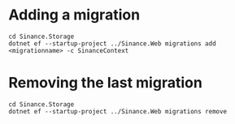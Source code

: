 # Adding a migration
```
cd Sinance.Storage
dotnet ef --startup-project ../Sinance.Web migrations add <migrationname> -c SinanceContext
```

# Removing the last migration
```
cd Sinance.Storage
dotnet ef --startup-project ../Sinance.Web migrations remove
```